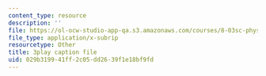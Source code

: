 ```yaml
---
content_type: resource
description: ''
file: https://ol-ocw-studio-app-qa.s3.amazonaws.com/courses/8-03sc-physics-iii-vibrations-and-waves-fall-2016/029b319941ff2c05dd2639f1e18bf9fd_7Knpp3AIteQ.srt
file_type: application/x-subrip
resourcetype: Other
title: 3play caption file
uid: 029b3199-41ff-2c05-dd26-39f1e18bf9fd
---
```

